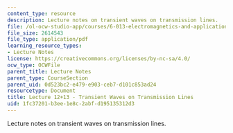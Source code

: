 ```yaml
---
content_type: resource
description: Lecture notes on transient waves on transmission lines.
file: /ol-ocw-studio-app/courses/6-013-electromagnetics-and-applications-fall-2005/1fc37201b3ee1e8c2abfd195135312d3_lec12_13.pdf
file_size: 2614543
file_type: application/pdf
learning_resource_types:
- Lecture Notes
license: https://creativecommons.org/licenses/by-nc-sa/4.0/
ocw_type: OCWFile
parent_title: Lecture Notes
parent_type: CourseSection
parent_uid: 0d523bc2-e479-e903-ceb7-d101c853ad24
resourcetype: Document
title: Lecture 12+13 - Transient Waves on Transmission Lines
uid: 1fc37201-b3ee-1e8c-2abf-d195135312d3
---
```

Lecture notes on transient waves on transmission lines.